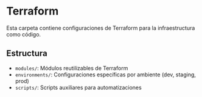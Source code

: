 # Terraform

Esta carpeta contiene configuraciones de Terraform para la infraestructura como código.

## Estructura

- `modules/`: Módulos reutilizables de Terraform
- `environments/`: Configuraciones específicas por ambiente (dev, staging, prod)
- `scripts/`: Scripts auxiliares para automatizaciones